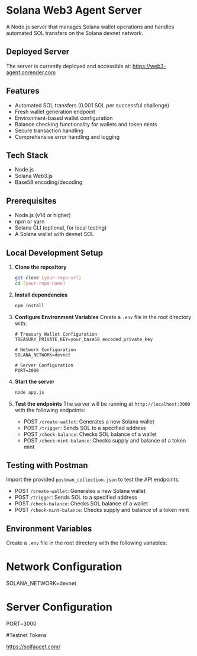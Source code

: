 # Solana Web3 Agent Server

A Node.js server that manages Solana wallet operations and handles automated SOL transfers on the Solana devnet network.

## Deployed Server
The server is currently deployed and accessible at:
https://web3-agent.onrender.com

## Features
- Automated SOL transfers (0.001 SOL per successful challenge)
- Fresh wallet generation endpoint
- Environment-based wallet configuration
- Balance checking functionality for wallets and token mints
- Secure transaction handling
- Comprehensive error handling and logging

## Tech Stack
- Node.js
- Solana Web3.js
- Base58 encoding/decoding

## Prerequisites
- Node.js (v14 or higher)
- npm or yarn
- Solana CLI (optional, for local testing)
- A Solana wallet with devnet SOL

## Local Development Setup

1. **Clone the repository**
   ```bash
   git clone [your-repo-url]
   cd [your-repo-name]
   ```

2. **Install dependencies**
   ```bash
   npm install
   ```

3. **Configure Environment Variables**
   Create a `.env` file in the root directory with:
   ```
   # Treasury Wallet Configuration
   TREASURY_PRIVATE_KEY=your_base58_encoded_private_key
   
   # Network Configuration
   SOLANA_NETWORK=devnet
   
   # Server Configuration
   PORT=3000
   ```

4. **Start the server**
   ```bash
   node app.js
   ```

5. **Test the endpoints**
   The server will be running at `http://localhost:3000` with the following endpoints:
   - POST `/create-wallet`: Generates a new Solana wallet
   - POST `/trigger`: Sends SOL to a specified address
   - POST `/check-balance`: Checks SOL balance of a wallet
   - POST `/check-mint-balance`: Checks supply and balance of a token mint

## Testing with Postman
Import the provided `postman_collection.json` to test the API endpoints:
- POST `/create-wallet`: Generates a new Solana wallet
- POST `/trigger`: Sends SOL to a specified address
- POST `/check-balance`: Checks SOL balance of a wallet
- POST `/check-mint-balance`: Checks supply and balance of a token mint

## Environment Variables
Create a `.env` file in the root directory with the following variables:


# Network Configuration
SOLANA_NETWORK=devnet

# Server Configuration
PORT=3000 


#Testnet Tokens

https://solfaucet.com/

